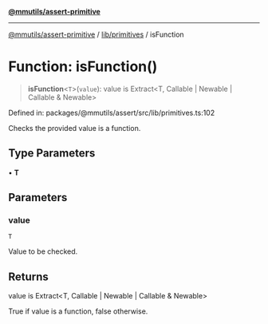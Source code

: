 [**@mmutils/assert-primitive**](../../../README.md)

***

[@mmutils/assert-primitive](../../../modules.md) / [lib/primitives](../README.md) / isFunction

# Function: isFunction()

> **isFunction**\<`T`\>(`value`): value is Extract\<T, Callable \| Newable \| Callable & Newable\>

Defined in: packages/@mmutils/assert/src/lib/primitives.ts:102

Checks the provided value is a function.

## Type Parameters

• **T**

## Parameters

### value

`T`

Value to be checked.

## Returns

value is Extract\<T, Callable \| Newable \| Callable & Newable\>

True if value is a function, false otherwise.
